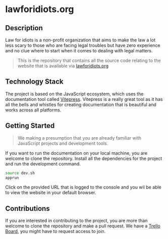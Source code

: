 # lawforidiots.org

## Description

Law for idiots is a non-profit organization that aims to make the law a lot less scary to those who are facing legal troubles but have zero experience and no clue where to start when it comes to dealing with legal matters.

> This is the repository that contains all the source code relating to the website that is available via [lawforidiots.org](https://lawforidiots.org)

## Technology Stack

The project is based on the JavaScript ecosystem, which uses the documentation tool called [Vitepress](https://vitepress.dev). Vitepress is a really great tool as it has all the bells and whistles for creating documentation that is beautiful and works across all platforms.

## Getting Started

> We making a presumption that you are already familiar with JavaScript projects and development tools.

If you want to run the documentation on your local machine, you are welcome to clone the repository. Install all the dependencies for the project and run the development command.

```bash
source dev.sh
apprun
```

Click on the provided URL that is logged to the console and you wil be able to view the website in your default browser.

## Contributions

If you are interested in contributing to the project, you are more than welcome to clone the repository and make a pull request. We have a [Trello Board](https://trello.com/b/EOj57Wxs/law-for-idiots), you might have to request access to join.

